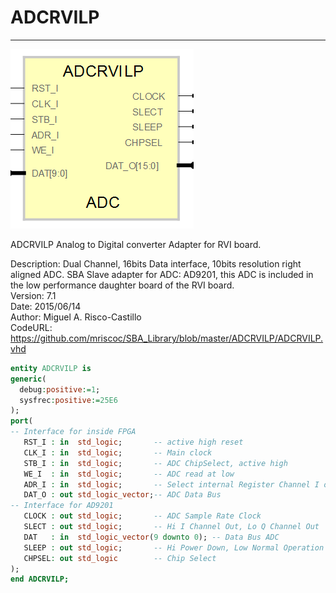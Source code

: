 # **ADCRVILP**
- - - 
![](image.png)   

ADCRVILP Analog to Digital converter Adapter for RVI board.  

Description: Dual Channel, 16bits Data interface, 10bits resolution right aligned ADC. SBA Slave adapter for ADC: AD9201, this ADC is included in the low performance daughter board of the RVI board.  
Version: 7.1  
Date: 2015/06/14  
Author: Miguel A. Risco-Castillo  
CodeURL: https://github.com/mriscoc/SBA_Library/blob/master/ADCRVILP/ADCRVILP.vhd  

```vhdl
entity ADCRVILP is
generic(
  debug:positive:=1;
  sysfrec:positive:=25E6
);
port(
-- Interface for inside FPGA
   RST_I : in  std_logic;       -- active high reset
   CLK_I : in  std_logic;       -- Main clock
   STB_I : in  std_logic;       -- ADC ChipSelect, active high
   WE_I  : in  std_logic;       -- ADC read at low
   ADR_I : in  std_logic;       -- Select internal Register Channel I or Q 
   DAT_O : out std_logic_vector;-- ADC Data Bus
-- Interface for AD9201
   CLOCK : out std_logic;       -- ADC Sample Rate Clock
   SLECT : out std_logic;       -- Hi I Channel Out, Lo Q Channel Out
   DAT   : in  std_logic_vector(9 downto 0); -- Data Bus ADC
   SLEEP : out std_logic;       -- Hi Power Down, Low Normal Operation
   CHPSEL: out std_logic        -- Chip Select
);
end ADCRVILP;
```
